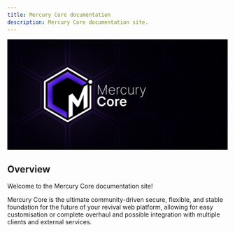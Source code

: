 ```yaml
---
title: Mercury Core documentation
description: Mercury Core documentation site.
---
```


![Mercury Core logo banner](../../assets/banner.png)

## Overview

Welcome to the Mercury Core documentation site!

Mercury Core is the ultimate community-driven secure, flexible, and stable foundation for the future of your revival web platform, allowing for easy customisation or complete overhaul and possible integration with multiple clients and external services.
